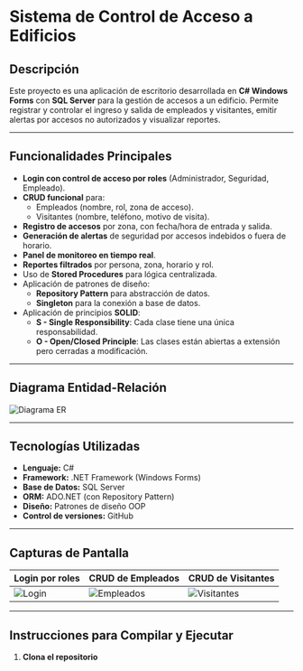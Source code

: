 # Sistema de Control de Acceso a Edificios

## Descripción

Este proyecto es una aplicación de escritorio desarrollada en **C# Windows Forms** con **SQL Server** para la gestión de accesos a un edificio. Permite registrar y controlar el ingreso y salida de empleados y visitantes, emitir alertas por accesos no autorizados y visualizar reportes.

---

## Funcionalidades Principales

- **Login con control de acceso por roles** (Administrador, Seguridad, Empleado).
- **CRUD funcional** para:
  - Empleados (nombre, rol, zona de acceso).
  - Visitantes (nombre, teléfono, motivo de visita).
- **Registro de accesos** por zona, con fecha/hora de entrada y salida.
- **Generación de alertas** de seguridad por accesos indebidos o fuera de horario.
- **Panel de monitoreo en tiempo real**.
- **Reportes filtrados** por persona, zona, horario y rol.
- Uso de **Stored Procedures** para lógica centralizada.
- Aplicación de patrones de diseño:
  - **Repository Pattern** para abstracción de datos.
  - **Singleton** para la conexión a base de datos.
- Aplicación de principios **SOLID**:
  - **S - Single Responsibility**: Cada clase tiene una única responsabilidad.
  - **O - Open/Closed Principle**: Las clases están abiertas a extensión pero cerradas a modificación.

---

## Diagrama Entidad-Relación

![Diagrama ER](capturas/DiagramaDeClases)

---

## Tecnologías Utilizadas

- **Lenguaje:** C#
- **Framework:** .NET Framework (Windows Forms)
- **Base de Datos:** SQL Server
- **ORM:** ADO.NET (con Repository Pattern)
- **Diseño:** Patrones de diseño OOP
- **Control de versiones:** GitHub

---

## Capturas de Pantalla

| Login por roles | CRUD de Empleados | CRUD de Visitantes |
|------------------|-------------------|---------------------|
| ![Login](capturas/login.png) | ![Empleados](capturas/crud-empleados.png) | ![Visitantes](capturas/crud-visitantes.png) |

---

## Instrucciones para Compilar y Ejecutar

1. **Clona el repositorio**
   
